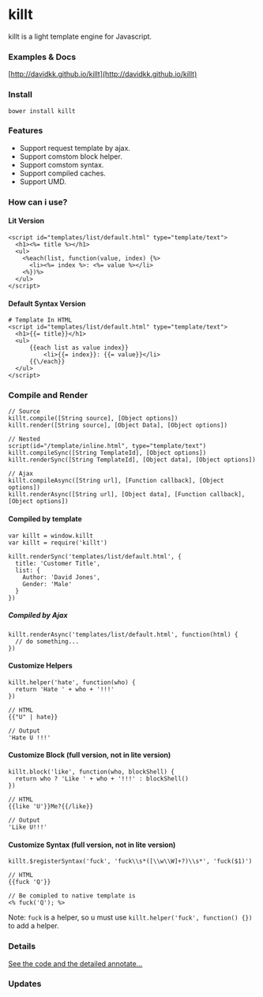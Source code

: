 # killt

killt is a light template engine for Javascript.

### Examples & Docs

[http://davidkk.github.io/killt](http://davidkk.github.io/killt)

### Install

```
bower install killt
```

### Features

- Support request template by ajax.
- Support comstom block helper.
- Support comstom syntax.
- Support compiled caches.
- Support UMD.

### How can i use?

#### Lit Version

```
<script id="templates/list/default.html" type="template/text">
  <h1><%= title %></h1>
  <ul>
    <%each(list, function(value, index) {%>
      <li><%= index %>: <%= value %></li>
    <%})%>
  </ul>
</script>
```

#### Default Syntax Version
```
# Template In HTML
<script id="templates/list/default.html" type="template/text">
  <h1>{{= title}}</h1>
  <ul>
      {{each list as value index}}
          <li>{{= index}}: {{= value}}</li>
      {{\/each}}
  </ul>
</script>
```

### Compile and Render
```
// Source
killt.compile([String source], [Object options])
killt.render([String source], [Object Data], [Object options])

// Nested
script(id="/template/inline.html", type="template/text")
killt.compileSync([String TemplateId], [Object options])
killt.renderSync([String TemplateId], [Object data], [Object options])

// Ajax
killt.compileAsync([String url], [Function callback], [Object options])
killt.renderAsync([String url], [Object data], [Function callback], [Object options])
```

#### Compiled by template
```
var killt = window.killt
var killt = require('killt')

killt.renderSync('templates/list/default.html', {
  title: 'Customer Title',
  list: {
    Author: 'David Jones',
    Gender: 'Male'
  }
})
```

##### Compiled by Ajax
```
killt.renderAsync('templates/list/default.html', function(html) {
  // do something...
})
```

#### Customize Helpers

```
killt.helper('hate', function(who) {
  return 'Hate ' + who + '!!!'
})

// HTML
{{"U" | hate}}

// Output
'Hate U !!!'
```

#### Customize Block (full version, not in lite version)

```
killt.block('like', function(who, blockShell) {
  return who ? 'Like ' + who + '!!!' : blockShell()
})

// HTML
{{like 'U'}}Me?{{/like}}

// Output
'Like U!!!'
```

#### Customize Syntax (full version, not in lite version)

```
killt.$registerSyntax('fuck', 'fuck\\s*([\\w\\W]+?)\\s*', 'fuck($1)')

// HTML
{{fuck 'Q'}}

// Be comipled to native template is
<% fuck('Q'); %>
```

Note: `fuck` is a helper, so u must use `killt.helper('fuck', function() {})` to add a helper.

### Details

[See the code and the detailed annotate...](https://github.com/DavidKk/killt/blob/master/dist/es6/client/killt.js)

### Updates

